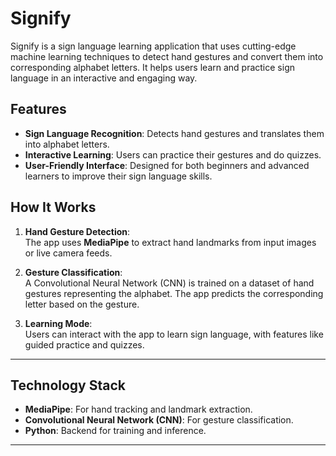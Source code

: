 # Signify

Signify is a sign language learning application that uses cutting-edge machine learning techniques to detect hand gestures and convert them into corresponding alphabet letters. It helps users learn and practice sign language in an interactive and engaging way.

## Features
- **Sign Language Recognition**: Detects hand gestures and translates them into alphabet letters.
- **Interactive Learning**: Users can practice their gestures and do quizzes.
- **User-Friendly Interface**: Designed for both beginners and advanced learners to improve their sign language skills.

## How It Works

1. **Hand Gesture Detection**:  
   The app uses **MediaPipe** to extract hand landmarks from input images or live camera feeds.

2. **Gesture Classification**:  
   A Convolutional Neural Network (CNN) is trained on a dataset of hand gestures representing the alphabet. The app predicts the corresponding letter based on the gesture.

3. **Learning Mode**:  
   Users can interact with the app to learn sign language, with features like guided practice and quizzes.

---

## Technology Stack

- **MediaPipe**: For hand tracking and landmark extraction.
- **Convolutional Neural Network (CNN)**: For gesture classification.
- **Python**: Backend for training and inference.

---
